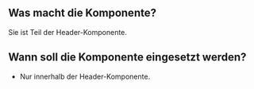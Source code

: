 
## Was macht die Komponente?
Sie ist Teil der Header-Komponente.

## Wann soll die Komponente eingesetzt werden?
* Nur innerhalb der Header-Komponente.
